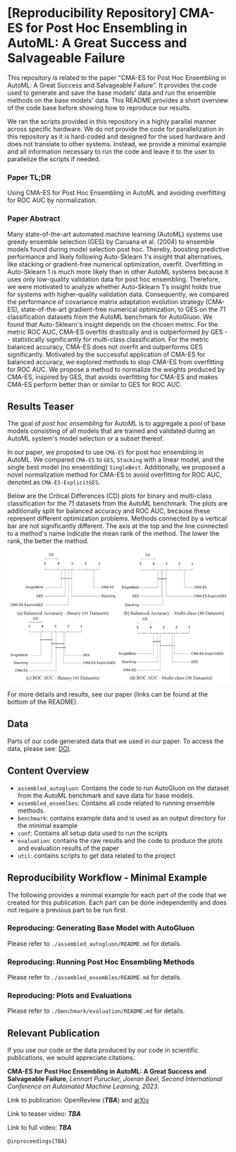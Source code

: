 # [Reproducibility Repository] CMA-ES for Post Hoc Ensembling in AutoML: A Great Success and Salvageable Failure

This repository is related to the paper "CMA-ES for Post Hoc Ensembling in AutoML: A Great Success and Salvageable
Failure".
It provides the code used to generate and save the base models' data and run the ensemble methods on the base models'
data.
This README provides a short overview of the code base before showing how to reproduce our results.

We ran the scripts provided in this repository in a highly parallel manner across specific hardware.
We do not provide the code for parallelization in this repository as it is hard-coded and designed for the used hardware
and does not translate to other systems.
Instead, we provide a minimal example and all information necessary to run the code and leave it to the user to
parallelize the scripts if needed.

### Paper TL;DR
Using CMA-ES for Post Hoc Ensembling in AutoML and avoiding overfitting for ROC AUC by normalization. 

### Paper Abstract
Many state-of-the-art automated machine learning (AutoML) systems use greedy ensemble selection (GES) by Caruana et
al. (2004) to ensemble models found during model selection post hoc. Thereby, boosting predictive performance and likely
following Auto-Sklearn 1's insight that alternatives, like stacking or gradient-free numerical optimization, overfit.
Overfitting in Auto-Sklearn 1 is much more likely than in other AutoML systems because it uses only low-quality
validation data for post hoc ensembling. Therefore, we were motivated to analyze whether Auto-Sklearn 1's insight holds
true for systems with higher-quality validation data. Consequently, we compared the performance of covariance matrix
adaptation evolution strategy (CMA-ES), state-of-the-art gradient-free numerical optimization, to GES on the 71
classification datasets from the AutoML benchmark for AutoGluon. We found that Auto-Sklearn's insight depends on the
chosen metric. For the metric ROC AUC, CMA-ES overfits drastically and is outperformed by GES -- statistically
significantly for multi-class classification. For the metric balanced accuracy, CMA-ES does not overfit and outperforms
GES significantly. Motivated by the successful application of CMA-ES for balanced accuracy, we explored methods to stop
CMA-ES from overfitting for ROC AUC. We propose a method to normalize the weights produced by CMA-ES, inspired by GES,
that avoids overfitting for CMA-ES and makes CMA-ES perform better than or similar to GES for ROC AUC.

## Results Teaser

The goal of _post hoc ensembling_ for AutoML is to aggregate a pool of base models consisting of all models that are
trained and validated during an AutoML system's model selection or a subset thereof.

In our paper, we proposed to use `CMA-ES` for post hoc ensembling in AutoML. 
We compared `CMA-ES` to `GES`, `Stacking` with a linear model, and the single best model (no ensembling) `SingleBest`.
Additionally, we proposed a novel normalization method for CMA-ES to avoid overfitting for ROC AUC, denoted as `CMA-ES-ExplicitGES`.

Below are the Critical Differences (CD) plots for binary and multi-class classification for the 71 datasets from 
the AutoML benchmark. The plots are additionally split for balanced accuracy and ROC AUC, because these represent different 
optimization problems. Methods connected by a vertical bar are not significantly different. The axis at the top and 
the line connected to a method's name indicate the mean rank of the method. The lower the rank, the better the method.

![result_teaser.png](result_teaser.png)

For more details and results, see our paper (links can be found at the bottom of the README).
## Data

Parts of our code generated data that we used in our paper.
To access the data, please see: [DOI](https://doi.org/10.6084/m9.figshare.23609361).

## Content Overview

* `assembled_autogluon`: Contains the code to run AutoGluon on the dataset from the AutoML benchmark and save data for
  base models.
* `assembled_ensemlbes`: Contains all code related to running ensemble methods.
* `benchmark`: contains example data and is used as an output directory for the minimal example
* `conf`: Contains all setup data used to run the scripts
* `evaluation`: contains the raw results and the code to produce the plots and evaluation results of the paper
* `util`: contains scripts to get data related to the project

## Reproducibility Workflow - Minimal Example

The following provides a minimal example for each part of the code that we created for this publication.
Each part can be done independently and does not require a previous part to be run first.

### Reproducing: Generating Base Model with AutoGluon

Please refer to `./assembled_autogluon/README.md` for details.

### Reproducing: Running Post Hoc Ensembling Methods

Please refer to `./assembled_ensembles/README.md` for details.

### Reproducing: Plots and Evaluations

Please refer to `./benchmark/evaluation/README.md` for details.

## Relevant Publication

If you use our code or the data produced by our code in scientific publications, we would appreciate citations.

**CMA-ES for Post Hoc Ensembling in AutoML: A Great Success and Salvageable Failure**,
_Lennart Purucker, Joeran Beel_, _Second International Conference on Automated Machine Learning, 2023_.

Link to publication: OpenReview (**_TBA_**) and [arXiv](https://arxiv.org/abs/2307.00286)

Link to teaser video: **_TBA_**

Link to full video: **_TBA_**

```
@inproceedings{TBA}
```
